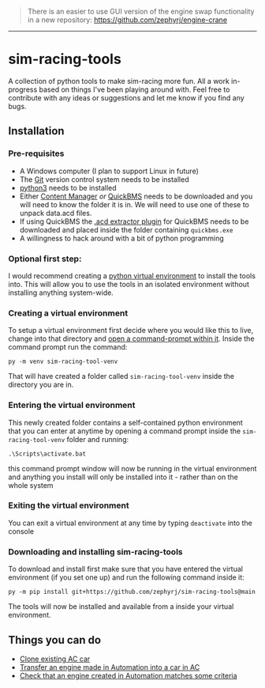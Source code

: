 > There is an easier to use GUI version of the engine swap functionality in a new repository: https://github.com/zephyrj/engine-crane 
----

# sim-racing-tools
A collection of python tools to make sim-racing more fun. All a work in-progress based on things I've 
been playing around with. Feel free to contribute with any ideas or suggestions and let me know if you find any
bugs.

## Installation
### Pre-requisites
- A Windows computer (I plan to support Linux in future)
- The [Git](https://git-scm.com/downloads) version control system needs to be installed
- [python3](https://www.python.org/downloads/) needs to be installed
- Either [Content Manager](https://assettocorsa.club/content-manager.html) _or_ [QuickBMS](http://aluigi.altervista.org/quickbms.htm) needs to be downloaded and you will need to know the folder it is in. We will need to use one of these to unpack data.acd files.
- If using QuickBMS the [.acd extractor plugin](http://aluigi.org/papers/bms/others/assetto_corsa_acd.bms) for QuickBMS needs to be downloaded and placed inside the folder containing `quickbms.exe`
- A willingness to hack around with a bit of python programming

### Optional first step:
I would recommend creating a [python virtual environment](https://docs.python.org/3/library/venv.html) 
to install the tools into. This will allow you to use the tools in an isolated environment without installing
anything system-wide.  

### Creating a virtual environment
To setup a virtual environment first decide where you would like this to live, change into that directory and
[open a command-prompt within it](https://helpdeskgeek.com/how-to/open-command-prompt-folder-windows-explorer/). Inside the command prompt run the command:
```commandline
py -m venv sim-racing-tool-venv
```
That will have created a folder called `sim-racing-tool-venv` inside the directory you are in.

### Entering the virtual environment
This newly created folder contains a self-contained python environment that you can enter at anytime
by opening a command prompt inside the `sim-racing-tool-venv` folder and running:
```
.\Scripts\activate.bat
```
this command prompt window will now be running in the virtual environment and anything you install will only
be installed into it - rather than on the whole system

### Exiting the virtual environment
You can exit a virtual environment at any time by typing `deactivate` into the console

### Downloading and installing sim-racing-tools
To download and install first make sure that you have entered the virtual environment (if you set one up) and 
run the following command inside it:
```
py -m pip install git+https://github.com/zephyrj/sim-racing-tools@main
```
The tools will now be installed and available from a inside your virtual environment.

## Things you can do
- [Clone existing AC car](sim_racing_tools/assetto_corsa/docs/clone_car.md)  
- [Transfer an engine made in Automation into a car in AC](sim_racing_tools/assetto_corsa/docs/swap_automation_engine.md)  
- [Check that an engine created in Automation matches some criteria](sim_racing_tools/automation/docs/check_engine.md)
